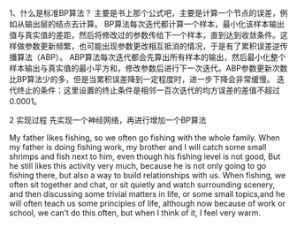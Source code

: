 1、什么是标准BP算法？
主要是书上那个公式吧，主要是计算一个节点的误差，例如从输出层的结点去计算。
BP算法每次迭代都计算一个样本，最小化该样本输出值与真实值的差距，然后将修改过的参数传给下一个样本，直到达到收敛条件。这样做参数更新频繁，也可能出现参数更改相互抵消的情况，于是有了累积误差逆传播算法（ABP）。
ABP算法每次迭代都会先算出所有样本的输出，然后最小化整个样本输出与真实值的最小平方和，修改参数后进行下一次迭代。ABP参数更新次数比BP算法少的多，但是当累积误差降到一定程度时，进一步下降会非常缓慢。
迭代终止的条件：这里设置的终止条件是相邻一百次迭代的均方误差的差值不超过0.0001。

2 实现过程
先实现一个神经网络，再进行增加一个BP算法

My father likes fishing, so we often go fishing with the whole family. When my father is doing fishing work, my brother and I will catch some small shrimps and fish next to him, even though his fishing level is not good, But he still likes this activity very much, because he is not only going to go fishing there, but also a way to build relationships with us. When fishing, we often sit together and chat, or sit quietly and watch surrounding scenery, and then discussing some trivial matters in life, or some small topics,and he will often teach us some principles of life, although now because of work or school, we can’t do this often, but when I think of it, I feel very warm.